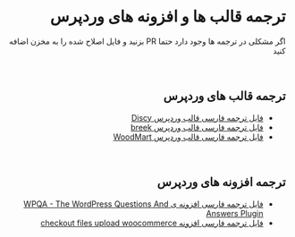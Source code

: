 <div dir="rtl">

# ترجمه قالب ها و افزونه های وردپرس

  اگر مشکلی در ترجمه ها وجود دارد حتما  PR بزنید و فایل اصلاح شده را به مخزن اضافه کنید

  <br />
  
## ترجمه قالب های وردپرس

- [فایل ترجمه فارسی قالب وردپرس Discy](https://github.com/amirshnll/PO-wordpress-translate/raw/main/discy-fa_IR.po)
- [فایل ترجمه فارسی قالب وردپرس breek](https://github.com/amirshnll/PO-wordpress-translate/raw/main/breek-fa_IR.po)
- [فایل ترجمه فارسی قالب وردپرس WoodMart](https://github.com/amirshnll/PO-wordpress-translate/raw/main/woodmart-fa_IR.po)

<br />
  
## ترجمه افزونه های وردپرس

- [فایل ترجمه فارسی افزونه ی WPQA - The WordPress Questions And Answers Plugin](https://github.com/amirshnll/PO-wordpress-translate/raw/main/wpqa-fa_IR.po)
- [فایل ترجمه فارسی افزونه checkout files upload woocommerce](https://github.com/amirshnll/PO-wordpress-translate/raw/main/checkout-files-upload-woocommerce-fa_IR.po)
  
</div>
